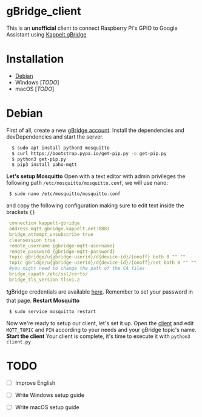 # gBridge_client

This is an **unofficial** client to connect Raspberry Pi's GPIO to Google Assistant using [Kappelt gBridge](https://about.gbridge.kappelt.net/) 

# Installation
- [Debian](#debian)
- Windows   [*TODO*]
- macOS   [*TODO*]

# Debian
   First of all, create a new [gBridge account](https://gbridge.kappelt.net/register).
   Install the dependencies and devDependencies and start the server.
   ```sh
     $ sudo apt install python3 mosquitto
     $ curl https://bootstrap.pypa.io/get-pip.py -o get-pip.py
     $ python3 get-pip.py
     $ pip3 install paho-mqtt
   ```
   **Let's setup Mosquitto**
    Open with a text editor with admin privileges the following path `/etc/mosquitto/mosquitto.conf`, we will use nano:
   ```sh
    $ sudo nano /etc/mosquitto/mosquitto.conf
   ```
   and copy the following configuration making sure to edit text inside the brackets `{}`
   ```yaml
    connection kappelt-gbridge
    address mqtt.gbridge.kappelt.net:8883
    bridge_attempt_unsubscribe true
    cleansession true
    remote_username {gbridge-mqtt-username}
    remote_password {gbridge-mqtt-password}
    topic gBridge/u{gbridge-userid}/d{device-id}/{onoff} both 0 "" ""
    topic gBridge/u{gbridge-userid}/d{device-id}/{onoff}/set both 0 "" ""
    #you might need to change the path of the CA files
    bridge_capath /etc/ssl/certs/
    bridge_tls_version tlsv1.2
   ```
   ❗gBridge credentials are available [here](ttps://gbridge.kappelt.net/profile). Remember to set your password  in that page.
   **Restart Mosquitto**
   ```sh
    $ sudo service mosquitto restart
   ```
   Now we're ready to setup our client, let's set it up. Open the [client](/client.py) and edit `MQTT_TOPIC` and `PIN` according to your needs and your gBridge topic's name.
   **Start the client**
    Your client is complete, it's time to execute it with `python3 client.py`
    
# TODO
   - [ ] Improve English
   - [ ] Write Windows setup guide
   - [ ] Write macOS setup guide
    

     
